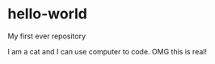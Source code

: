 # hello-world
My first ever repository

I am a cat and I can use computer to code. OMG this is real!
